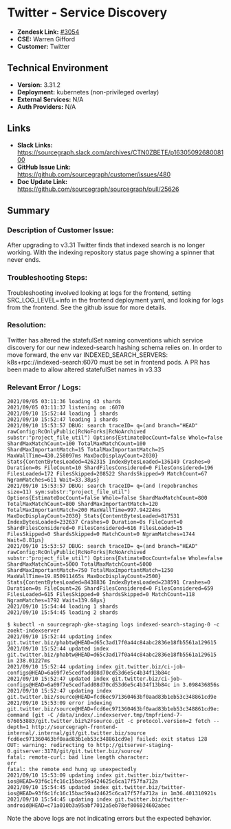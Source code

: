 # Twitter - Service Discovery 
 
- **Zendesk Link:** [#3054](https://sourcegraph.zendesk.com/agent/tickets/3054)
- **CSE:** Warren Gifford
- **Customer:** Twitter <!-- Redact if this contains personally identifying information -->

<!-- Data populated from integration, speak to Ben Gordon or Michael Bali if not working -->
<!-- During Internal team trial, fill missing data manually (we are waiting for all data to sync) -->
 
## Technical Environment
- **Version:** 3.31.2​
- **Deployment:** kubernetes (non-privileged overlay)
- **External Services:** N/A
- **Auth Providers:** N/A
 
 
## Links
<!-- Data for CSE manual entry -->
- **Slack Links:** https://sourcegraph.slack.com/archives/CTN0ZBETE/p1630509268008100
- **GitHub Issue Link:** https://github.com/sourcegraph/customer/issues/480
- **Doc Update Link:** https://github.com/sourcegraph/sourcegraph/pull/25626
 
## Summary
### Description of Customer Issue:  
After upgrading to v3.31 Twitter finds that indexed search is no longer working. With the indexing repository status page showing a spinner that never ends.
### Troubleshooting Steps:  
Troubleshooting involved looking at logs for the frontend, setting SRC_LOG_LEVEL=info in the frontend deployment yaml, and looking for logs from the frontend. See the github issue for more details.
### Resolution:  
Twitter has altered the statefulSet naming conventions which service discovery for our new indexed-search hashing schema relies on. In order to move forward, the env var INDEXED_SEARCH_SERVERS: k8s+rpc://indexed-search:6070 must be set in frontend pods. A PR has been made to allow altered statefulSet names in v3.33
### Relevant Error / Logs:  
<!-- Please redact keys, tokens, and personal identifying information -->
```
2021/09/05 03:11:36 loading 43 shards
2021/09/05 03:11:37 listening on :6070
2021/09/10 15:52:44 loading 1 shards
2021/09/10 15:52:47 loading 1 shards
2021/09/10 15:53:57 DBUG: search traceID= q=(and branch="HEAD" rawConfig:RcOnlyPublic|RcNoForks|RcNoArchived substr:"project_file_util") Options{EstimateDocCount=false Whole=false ShardMaxMatchCount=100 TotalMaxMatchCount=100 ShardMaxImportantMatch=15 TotalMaxImportantMatch=25 MaxWallTime=430.258097ms MaxDocDisplayCount=2030} Stats{ContentBytesLoaded=4262315 IndexBytesLoaded=136149 Crashes=0 Duration=0s FileCount=10 ShardFilesConsidered=0 FilesConsidered=196 FilesLoaded=172 FilesSkipped=208522 ShardsSkipped=9 MatchCount=67 NgramMatches=611 Wait=33.38µs}
2021/09/10 15:53:57 DBUG: search traceID= q=(and (repobranches size=11) sym:substr:"project_file_util") Options{EstimateDocCount=false Whole=false ShardMaxMatchCount=800 TotalMaxMatchCount=800 ShardMaxImportantMatch=120 TotalMaxImportantMatch=200 MaxWallTime=997.94224ms MaxDocDisplayCount=2030} Stats{ContentBytesLoaded=817531 IndexBytesLoaded=232637 Crashes=0 Duration=0s FileCount=0 ShardFilesConsidered=0 FilesConsidered=616 FilesLoaded=15 FilesSkipped=0 ShardsSkipped=0 MatchCount=0 NgramMatches=1744 Wait=8.81µs}
2021/09/10 15:53:57 DBUG: search traceID= q=(and branch="HEAD" rawConfig:RcOnlyPublic|RcNoForks|RcNoArchived substr:"project_file_util") Options{EstimateDocCount=false Whole=false ShardMaxMatchCount=5000 TotalMaxMatchCount=5000 ShardMaxImportantMatch=750 TotalMaxImportantMatch=1250 MaxWallTime=19.850911465s MaxDocDisplayCount=2500} Stats{ContentBytesLoaded=8438836 IndexBytesLoaded=238591 Crashes=0 Duration=0s FileCount=26 ShardFilesConsidered=0 FilesConsidered=659 FilesLoaded=615 FilesSkipped=0 ShardsSkipped=0 MatchCount=118 NgramMatches=1792 Wait=139.68µs}
2021/09/10 15:54:44 loading 1 shards
2021/09/10 15:54:45 loading 2 shards
```
```
$ kubectl -n sourcegraph-gke-staging logs indexed-search-staging-0 -c zoekt-indexserver
2021/09/10 15:52:44 updating index git.twitter.biz/phabtw@HEAD=d65c3ad17f0a44c84abc2836e18fb5561a129615
2021/09/10 15:52:44 updated index git.twitter.biz/phabtw@HEAD=d65c3ad17f0a44c84abc2836e18fb5561a129615 in 238.01227ms
2021/09/10 15:52:44 updating index git.twitter.biz/ci-job-configs@HEAD=6a69f7e5cedfadd08d70cd53d6e5c4b34f13b84c
2021/09/10 15:52:47 updated index git.twitter.biz/ci-job-configs@HEAD=6a69f7e5cedfadd08d70cd53d6e5c4b34f13b84c in 3.098436856s
2021/09/10 15:52:47 updating index git.twitter.biz/source@HEAD=fcd6ec971360463bf0aad83b1eb53c348861cd9e
2021/09/10 15:53:09 error indexing git.twitter.biz/source@HEAD=fcd6ec971360463bf0aad83b1eb53c348861cd9e: command [git -C /data/index/.indexserver.tmp/tmpfriend-7-676053883/git.twitter.biz%2Fsource.git -c protocol.version=2 fetch --depth=1 http://sourcegraph-frontend-internal/.internal/git/git.twitter.biz/source fcd6ec971360463bf0aad83b1eb53c348861cd9e] failed: exit status 128
OUT: warning: redirecting to http://gitserver-staging-0.gitserver:3178/git/git.twitter.biz/source/
fatal: remote-curl: bad line length character:
err
fatal: the remote end hung up unexpectedly
2021/09/10 15:53:09 updating index git.twitter.biz/twitter-ios@HEAD=93f6c1fc16c15bac59a424625c6ca17f57fa712a
2021/09/10 15:54:45 updated index git.twitter.biz/twitter-ios@HEAD=93f6c1fc16c15bac59a424625c6ca17f57fa712a in 1m36.401310921s
2021/09/10 15:54:45 updating index git.twitter.biz/twitter-android@HEAD=c71a010b3a95abf7012a5eb78ef806824602abec
```
Note the above logs are not indicating errors but the expected behavior.

<!-- Once complete, upload a copy to https://github.com/sourcegraph/support-tools-internal/tree/main/resolved-tickets as a .md file -->
<!-- Name the file 3054.md -->

